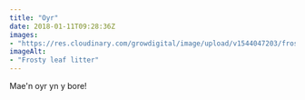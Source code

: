 ```yaml
---
title: "Oyr"
date: 2018-01-11T09:28:36Z
images: 
- "https://res.cloudinary.com/growdigital/image/upload/v1544047203/frosty-leaves-38731558685.jpg"
imageAlt: 
- "Frosty leaf litter"
---
```


Mae'n oyr yn y bore!
